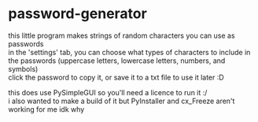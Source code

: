 # password-generator
this little program makes strings of random characters you can use as passwords <br />
in the 'settings' tab, you can choose what types of characters to include in the passwords (uppercase letters, lowercase letters, numbers, and symbols) <br />
click the password to copy it, or save it to a txt file to use it later :D <br />

this does use PySimpleGUI so you'll need a licence to run it :/ <br />
i also wanted to make a build of it but PyInstaller and cx_Freeze aren't working for me idk why
